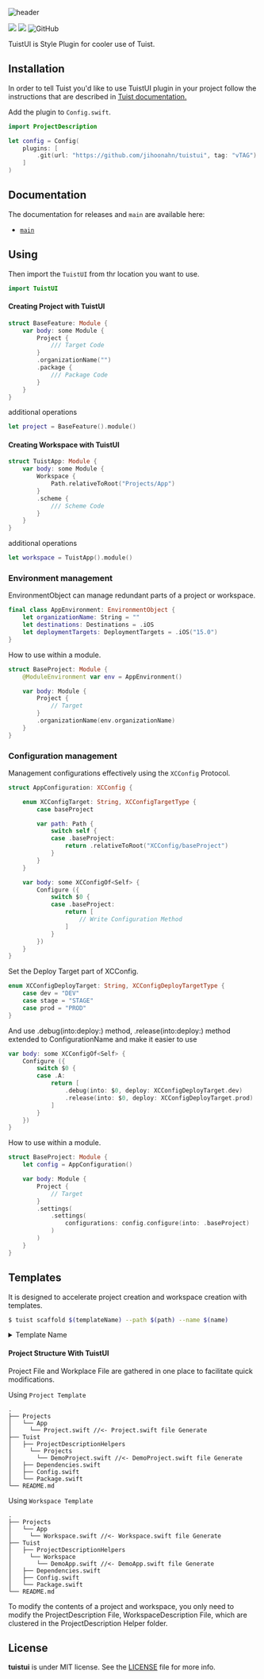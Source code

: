![header](https://github.com/jihoonahn/tuistui/assets/68891494/c1a2a5f4-0b11-40af-8590-3fd606d98c6f)

<p>
  <img src="https://img.shields.io/badge/Swift-5.9-f05318.svg" />
  <img src="https://img.shields.io/badge/tuist-plugin-blue.svg" />
  <img alt="GitHub" src="https://img.shields.io/github/license/Jihoonahn/tuistui">
</p>

TuistUI is Style Plugin for cooler use of Tuist.

## Installation

In order to tell Tuist you'd like to use TuistUI plugin in your project follow the instructions that are described in [Tuist documentation.](https://docs.tuist.io/plugins/using-plugins)

Add the plugin to `Config.swift`.

```swift
import ProjectDescription

let config = Config(
    plugins: [
        .git(url: "https://github.com/jihoonahn/tuistui", tag: "vTAG")
    ]
)
```

## Documentation

The documentation for releases and `main` are available here:

- [`main`](https://jihoonahn.github.io/tuistui/main/documentation/tuistui/)

## Using

Then import the `TuistUI` from thr location you want to use.

```swift
import TuistUI
```

#### Creating Project with TuistUI

```swift
struct BaseFeature: Module {
    var body: some Module {
        Project {
            /// Target Code
        }
        .organizationName("")
        .package {
            /// Package Code
        }
    }
}
```

additional operations

```swift
let project = BaseFeature().module()
```

#### Creating Workspace with TuistUI

```swift
struct TuistApp: Module {
    var body: some Module {
        Workspace {
            Path.relativeToRoot("Projects/App")
        }
        .scheme {
            /// Scheme Code
        }
    }
}
```

additional operations

```swift
let workspace = TuistApp().module()
```

### Environment management

EnvironmentObject can manage redundant parts of a project or workspace.

```swift
final class AppEnvironment: EnvironmentObject {
    let organizationName: String = ""
    let destinations: Destinations = .iOS
    let deploymentTargets: DeploymentTargets = .iOS("15.0")
}
```

How to use within a module.

```swift
struct BaseProject: Module {
    @ModuleEnvironment var env = AppEnvironment()

    var body: Module {
        Project {
            // Target
        }
        .organizationName(env.organizationName)
    }
}
```

### Configuration management

Management configurations effectively using the `XCConfig` Protocol.

```swift
struct AppConfiguration: XCConfig {

    enum XCConfigTarget: String, XCConfigTargetType {
        case baseProject

        var path: Path {
            switch self {
            case .baseProject:
                return .relativeToRoot("XCConfig/baseProject")
            }
        }
    }

    var body: some XCConfigOf<Self> {
        Configure ({
            switch $0 {
            case .baseProject:
                return [
                    // Write Configuration Method
                ]
            }
        })
    }
}
```

Set the Deploy Target part of XCConfig.

```swift
enum XCConfigDeployTarget: String, XCConfigDeployTargetType {
    case dev = "DEV"
    case stage = "STAGE"
    case prod = "PROD"
} 
```

And use .debug(into:deploy:) method, .release(into:deploy:) method extended to ConfigurationName and make it easier to use

```swift
var body: some XCConfigOf<Self> {
    Configure ({
        switch $0 {
        case .A:
            return [
                .debug(into: $0, deploy: XCConfigDeployTarget.dev)
                .release(into: $0, deploy: XCConfigDeployTarget.prod)
            ]
        }
    })
}
```

How to use within a module.

```swift
struct BaseProject: Module {
    let config = AppConfiguration()

    var body: Module {
        Project {
            // Target
        }
        .settings(
            .settings(
                configurations: config.configure(into: .baseProject)
            )
        )
    }
}
```

## Templates
It is designed to accelerate project creation and workspace creation with templates.

```bash
$ tuist scaffold $(templateName) --path $(path) --name $(name)
```

<details>
  <summary> Template Name </summary>

- project
- workspace
</details>

#### Project Structure With TuistUI
Project File and Workplace File are gathered in one place to facilitate quick modifications.

Using `Project Template`
```
.
├── Projects
│   └── App
│     └── Project.swift //<- Project.swift file Generate
├── Tuist
│   ├── ProjectDescriptionHelpers
│     └── Projects
│       └── DemoProject.swift //<- DemoProject.swift file Generate
│   ├── Dependencies.swift
│   ├── Config.swift
│   └── Package.swift
└── README.md
```

Using `Workspace Template`
```
.
├── Projects
│   └── App
│     └── Workspace.swift //<- Workspace.swift file Generate
├── Tuist
│   ├── ProjectDescriptionHelpers
│     └── Workspace
│       └── DemoApp.swift //<- DemoApp.swift file Generate
│   ├── Dependencies.swift
│   ├── Config.swift
│   └── Package.swift
└── README.md
```

To modify the contents of a project and workspace, you only need to modify the ProjectDescription File, WorkspaceDescription File, which are clustered in the ProjectDescription Helper folder.

## License

**tuistui** is under MIT license. See the [LICENSE](https://github.com/Jihoonahn/tuistui/blob/main/LICENSE) file for more info.
